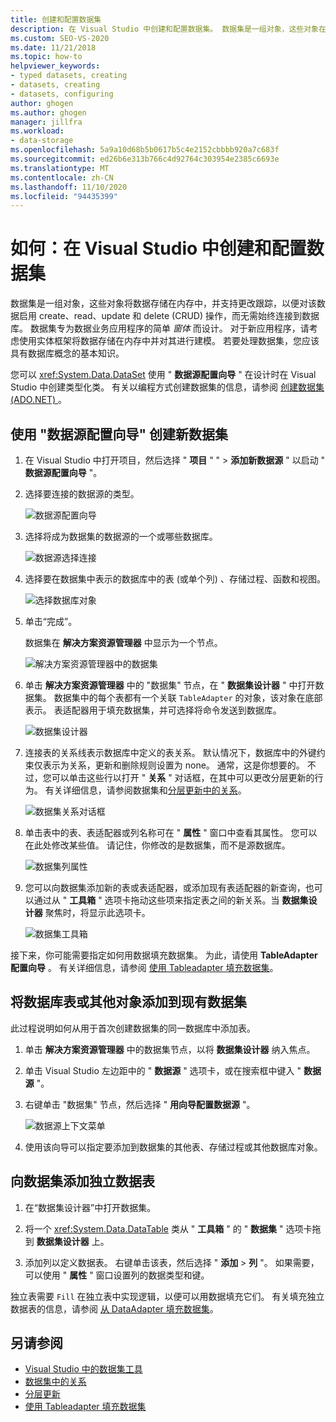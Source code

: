 ```yaml
---
title: 创建和配置数据集
description: 在 Visual Studio 中创建和配置数据集。 数据集是一组对象，这些对象在内存中存储数据库中的数据，并对该数据支持 CRUD 操作。
ms.custom: SEO-VS-2020
ms.date: 11/21/2018
ms.topic: how-to
helpviewer_keywords:
- typed datasets, creating
- datasets, creating
- datasets, configuring
author: ghogen
ms.author: ghogen
manager: jillfra
ms.workload:
- data-storage
ms.openlocfilehash: 5a9a10d68b5b0617b5c4e2152cbbbb920a7c683f
ms.sourcegitcommit: ed26b6e313b766c4d92764c303954e2385c6693e
ms.translationtype: MT
ms.contentlocale: zh-CN
ms.lasthandoff: 11/10/2020
ms.locfileid: "94435399"
---
```

# <a name="how-to-create-and-configure-datasets-in-visual-studio"></a>如何：在 Visual Studio 中创建和配置数据集

数据集是一组对象，这些对象将数据存储在内存中，并支持更改跟踪，以便对该数据启用 create、read、update 和 delete (CRUD) 操作，而无需始终连接到数据库。 数据集专为数据业务应用程序的简单 *窗体* 而设计。 对于新应用程序，请考虑使用实体框架将数据存储在内存中并对其进行建模。 若要处理数据集，您应该具有数据库概念的基本知识。

您可以 <xref:System.Data.DataSet> 使用 " **数据源配置向导** " 在设计时在 Visual Studio 中创建类型化类。 有关以编程方式创建数据集的信息，请参阅 [创建数据集 (ADO.NET) ](/dotnet/framework/data/adonet/dataset-datatable-dataview/creating-a-dataset)。

## <a name="create-a-new-dataset-by-using-the-data-source-configuration-wizard"></a>使用 "数据源配置向导" 创建新数据集

1. 在 Visual Studio 中打开项目，然后选择 " **项目** " "  >  **添加新数据源** " 以启动 " **数据源配置向导** "。

2. 选择要连接的数据源的类型。

     ![数据源配置向导](../data-tools/media/data-source-configuration-wizard.png)

3. 选择将成为数据集的数据源的一个或哪些数据库。

     ![数据源选择连接](../data-tools/media/data-source-choose-a-connection.png)

4. 选择要在数据集中表示的数据库中的表 (或单个列) 、存储过程、函数和视图。

     ![选择数据库对象](../data-tools/media/raddata-chose-objects.png)

5. 单击“完成”。

   数据集在 **解决方案资源管理器** 中显示为一个节点。

   ![解决方案资源管理器中的数据集](../data-tools/media/dataset-in-solution-explorer.png)

6. 单击 **解决方案资源管理器** 中的 "数据集" 节点，在 " **数据集设计器** " 中打开数据集。 数据集中的每个表都有一个关联 `TableAdapter` 的对象，该对象在底部表示。 表适配器用于填充数据集，并可选择将命令发送到数据库。

   ![数据集设计器](../data-tools/media/dataset-designer.png)

7. 连接表的关系线表示数据库中定义的表关系。 默认情况下，数据库中的外键约束仅表示为关系，更新和删除规则设置为 none。 通常，这是你想要的。 不过，您可以单击这些行以打开 " **关系** " 对话框，在其中可以更改分层更新的行为。 有关详细信息，请参阅数据集和[分层更新](../data-tools/hierarchical-update.md)[中的关系](../data-tools/relationships-in-datasets.md)。

     ![数据集关系对话框](../data-tools/media/raddata-relation-dialog.png)

8. 单击表中的表、表适配器或列名称可在 " **属性** " 窗口中查看其属性。 您可以在此处修改某些值。 请记住，你修改的是数据集，而不是源数据库。

     ![数据集列属性](../data-tools/media/dataset-column-properties.png)

9. 您可以向数据集添加新的表或表适配器，或添加现有表适配器的新查询，也可以通过从 " **工具箱** " 选项卡拖动这些项来指定表之间的新关系。当 **数据集设计器** 聚焦时，将显示此选项卡。

     ![数据集工具箱](../data-tools/media/raddata-dataset-toolbox.png)

接下来，你可能需要指定如何用数据填充数据集。 为此，请使用 **TableAdapter 配置向导** 。 有关详细信息，请参阅 [使用 Tableadapter 填充数据集](../data-tools/fill-datasets-by-using-tableadapters.md)。

## <a name="add-a-database-table-or-other-object-to-an-existing-dataset"></a>将数据库表或其他对象添加到现有数据集

此过程说明如何从用于首次创建数据集的同一数据库中添加表。

1. 单击 **解决方案资源管理器** 中的数据集节点，以将 **数据集设计器** 纳入焦点。

2. 单击 Visual Studio 左边距中的 " **数据源** " 选项卡，或在搜索框中键入 " **数据源** "。

3. 右键单击 "数据集" 节点，然后选择 " **用向导配置数据源** "。

     ![数据源上下文菜单](../data-tools/media/data-source-context-menu.png)

4. 使用该向导可以指定要添加到数据集的其他表、存储过程或其他数据库对象。

## <a name="add-a-stand-alone-data-table-to-a-dataset"></a>向数据集添加独立数据表

1. 在“数据集设计器”中打开数据集。

2. 将一个 <xref:System.Data.DataTable> 类从 " **工具箱** " 的 " **数据集** " 选项卡拖到 **数据集设计器** 上。

3. 添加列以定义数据表。 右键单击该表，然后选择 " **添加**  >  **列** "。 如果需要，可以使用 " **属性** " 窗口设置列的数据类型和键。

独立表需要 `Fill` 在独立表中实现逻辑，以便可以用数据填充它们。 有关填充独立数据表的信息，请参阅 [从 DataAdapter 填充数据集](/dotnet/framework/data/adonet/populating-a-dataset-from-a-dataadapter)。

## <a name="see-also"></a>另请参阅

- [Visual Studio 中的数据集工具](../data-tools/dataset-tools-in-visual-studio.md)
- [数据集中的关系](../data-tools/relationships-in-datasets.md)
- [分层更新](../data-tools/hierarchical-update.md)
- [使用 Tableadapter 填充数据集](../data-tools/fill-datasets-by-using-tableadapters.md)
